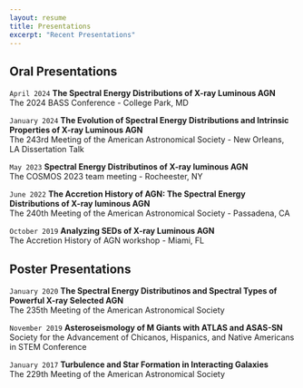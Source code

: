 ```yaml
---
layout: resume
title: Presentations
excerpt: "Recent Presentations"
---
```


## Oral Presentations
`April 2024`
**The Spectral Energy Distributions of X-ray Luminous AGN**<br/>
The 2024 BASS Conference - College Park, MD

`January 2024`
**The Evolution of Spectral Energy Distributions and Intrinsic Properties of X-ray Luminous AGN**<br/>
The 243rd Meeting of the American Astronomical Society - New Orleans, LA
Dissertation Talk

`May 2023`
**Spectral Energy Distributinos of X-ray luminous AGN**<br/>
The COSMOS 2023 team meeting - Rocheester, NY

`June 2022`
**The Accretion History of AGN: The Spectral Energy Distributions of X-ray luminous AGN**<br/>
The 240th Meeting of the American Astronomical Society - Passadena, CA

`October 2019`
**Analyzing SEDs of X-ray Luminous AGN**<br/>
The Accretion History of AGN workshop - Miami, FL

## Poster Presentations
`January 2020`
**The Spectral Energy Distributinos and Spectral Types of Powerful X-ray Selected AGN**<br/>
The 235th Meeting of the American Astronomical Society

`November 2019`
**Asteroseismology of M Giants with ATLAS and ASAS-SN**<br/>
Society for the Advancement of Chicanos, Hispanics, and Native Americans in STEM Conference

`January 2017`
**Turbulence and Star Formation in Interacting Galaxies**<br/>
The 229th Meeting of the American Astronomical Society

